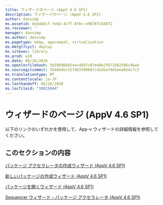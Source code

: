 ```yaml
---
title: ウィザードのページ (AppV 4.6 SP1)
description: ウィザードのページ (AppV 4.6 SP1)
author: dansimp
ms.assetid: dadab8cf-fe6d-4cff-8f6c-e9676f244872
ms.reviewer: ''
manager: dansimp
ms.author: dansimp
ms.pagetype: mdop, appcompat, virtualization
ms.mktglfcycl: deploy
ms.sitesec: library
ms.prod: w10
ms.date: 06/16/2016
ms.openlocfilehash: 5b59b96b854acd697c07e48e2f671d62596c46ab
ms.sourcegitcommit: 354664bc527d93f80687cd2eba70d1eea024c7c3
ms.translationtype: MT
ms.contentlocale: ja-JP
ms.lasthandoff: 06/26/2020
ms.locfileid: "10815044"
---
```

# ウィザードのページ (AppV 4.6 SP1)


以下のリンクのいずれかを使用して、App-v ウィザードの詳細情報を参照してください。

## このセクションの内容


<a href="" id="create-package-accelerator-wizard--appv-4-6-sp1-"></a>[パッケージ アクセラレータの作成ウィザード (AppV 4.6 SP1)](create-package-accelerator-wizard--appv-46-sp1-.md)  

<a href="" id="create-new-package-wizard---appv-4-6-sp1-"></a>[新しいパッケージの作成ウィザード (AppV 4.6 SP1)](create-new-package-wizard---appv-46-sp1-.md)  

<a href="" id="open-package-wizard---appv-4-6-sp1-"></a>[パッケージを開くウィザード (AppV 4.6 SP1)](open-package-wizard---appv-46-sp1-.md)  

<a href="" id="sequencer-wizard---package-accelerator--appv-4-6-sp1-"></a>[Sequencer ウィザード - パッケージ アクセラレータ (AppV 4.6 SP1)](sequencer-wizard---package-accelerator--appv-46-sp1-.md)  

 

 





